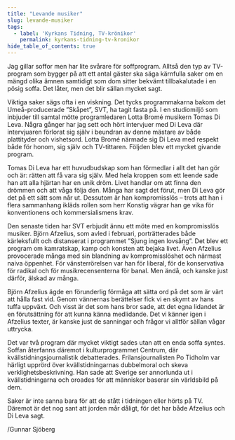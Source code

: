 ```yaml
---
title: "Levande musiker"
slug: levande-musiker
tags:
  - label: 'Kyrkans Tidning, TV-krönikor'
    permalink: kyrkans-tidning-tv-kronikor
hide_table_of_contents: true
---
```

Jag gillar soffor men har lite svårare för soffprogram. Alltså den typ av TV-program som bygger på att ett antal gäster ska säga kärnfulla saker om en mängd olika ämnen samtidigt som dom sitter bekvämt tillbakalutade i en pösig soffa. Det låter, men det blir sällan mycket sagt.

<!--truncate-->

Viktiga saker sägs ofta i en viskning. Det tycks programmakarna bakom det Umeå-producerade ”Skåpet”, SVT, ha tagit fasta på. I en studiomiljö som inbjuder till samtal mötte programledaren Lotta Bromé musikern Tomas Di Leva. Några gånger har jag sett och hört intervjuer med Di Leva där intervjuaren förlorat sig själv i beundran av denne mästare av både plattityder och vishetsord. Lotta Bromé närmade sig Di Leva med respekt både för honom, sig själv och TV-tittaren. Följden blev ett mycket givande program.

Tomas Di Leva har ett huvudbudskap som han förmedlar i allt det han gör och är: rätten att få vara sig själv. Med hela kroppen som ett leende sade han att alla hjärtan har en unik dröm. Livet handlar om att finna den drömmen och att våga följa den. Många har sagt det förut, men Di Leva gör det på ett sätt som når ut. Dessutom är han kompromisslös – trots att han i flera sammanhang ikläds rollen som herr Konstig vägrar han ge vika för konventionens och kommersialismens krav. 

Den senaste tiden har SVT erbjudit ännu ett möte med en kompromisslös musiker. Björn Afzelius, som avled i februari, porträtterades både kärleksfullt och distanserat i programmet ”Sjung ingen lovsång”. Det blev ett program om kamratskap, kamp och konsten att bejaka livet. Även Afzelius provocerade många med sin blandning av kompromisslöshet och närmast naiva öppenhet. För vänsterrörelsen var han för liberal, för de konservativa för radikal och för musikrecensenterna för banal. Men ändå, och kanske just därför, älskad av många. 

Björn Afzelius ägde en förunderlig förmåga att sätta ord på det som är värt att hålla fast vid. Genom vännernas berättelser fick vi en skymt av hans tuffa uppväxt. Och visst är det som hans bror sade, att det egna lidandet är en förutsättning för att kunna känna medlidande. Det vi känner igen i Afzelius texter, är kanske just de sanningar och frågor vi alltför sällan vågar uttrycka.

Det var två program där mycket viktigt sades utan att en enda soffa syntes. Soffan återfanns däremot i kulturprogrammet Centrum, där kvällstidningsjournalistik debatterades. Frilansjournalisten Po Tidholm var härligt upprörd över kvällstidningarnas dubbelmoral och skeva verklighetsbeskrivning. Han sade att Sverige ser annorlunda ut i kvällstidningarna och oroades för att människor baserar sin världsbild på dem.

Saker är inte sanna bara för att de stått i tidningen eller hörts på TV. Däremot är det nog sant att jorden mår dåligt, för det har både Afzelius och Di Leva sagt.

/Gunnar Sjöberg
